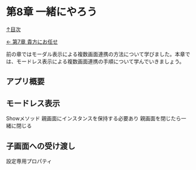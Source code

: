 第8章 一緒にやろう
=====

[↑目次](..\README.md "目次")

[← 第7章 貴方にお任せ](07-leave-it-to-you.md)

前の章ではモーダル表示による複数画面連携の方法について学びました。本章では、モードレス表示による複数画面連携の手順について学んでいきましょう。

## アプリ概要

## モードレス表示

Showメソッド
親画面にインスタンスを保持する必要あり
親画面を閉じたら一緒に閉じる

## 子画面への受け渡し

設定専用プロパティ

